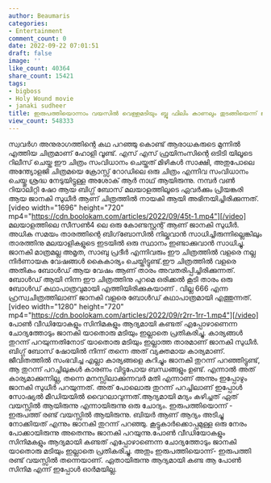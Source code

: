 ```yaml
---
author: Beaumaris
categories:
- Entertainment
comment_count: 0
date: 2022-09-22 07:01:51
draft: false
image: ''
like_count: 40364
share_count: 15421
tags:
- bigboss
- Holy Wound movie
- janaki sudheer
title: ഇരുപത്തിയൊന്നാം വയസിൽ വെള്ളമടിയും ബ്ലൂ ഫിലിം കാണലും തുടങ്ങിയെന്ന് ജാനകി സുധീർ
view_count: 548333
---
```


സ്വവർഗ അനുരാഗത്തിന്റെ കഥ പറഞ്ഞു കൊണ്ട് ആരാധകരുടെ മുന്നിൽ എത്തിയ ചിത്രമാണ് ഹോളി വൂണ്ട്. എസ് എസ് ഫ്രയിനംസിന്റെ ഒടിടി യിലൂടെ റിലീസ് ചെയ്ത ഈ ചിത്രം സംവിധാനം ചെയ്തത് മിഴികൾ സാക്ഷി, അതുപോലെ അന്ത്യോളജി ചിത്രമയെ ക്രോസ്സ് റോഡിലെ ഒരു ചിത്രം എന്നിവ സംവിധാനം ചെയ്തു ശ്രദ്ധ നേടുയിട്ടുള്ള അശോക് ആർ നാഥ്‌ ആയിരുന്നു. നമ്പർ വൺ റിയാലിറ്റി ഷോ ആയ ബിഗ്ഗ് ബോസ് മലയാളത്തിലൂടെ ഏവർക്കും പ്രിയങ്കരി ആയ ജാനകി സുധീർ ആണ് ചിത്രത്തിൽ നായകി ആയി അഭിനയിച്ചിരിക്കുന്നത്. [video width="1696" height="720" mp4="https://cdn.boolokam.com/articles/2022/09/45t-1.mp4"][/video] മലയാളത്തിലെ സീസൺ4 ലെ ഒരു കോണ്ടസ്റ്റന്റ് ആണ് ജാനകി സുധീർ. അധിക സമയം താരത്തിന്റെ ബിഗ്‌ബോസിൽ നില്കുവാൻ സാധിച്ചിരുന്നില്ലെങ്കിലും താരത്തിനു മലയാളികളുടെ ഇടയിൽ ഒരു സ്ഥാനം ഇണ്ടാക്കുവാൻ സാധിച്ചു. ജാനകി മാത്രമല്ല അമൃത, സാബു പ്രദീർ എന്നിവരും ഈ ചിത്രത്തിൽ വളരെ നല്ല നിർണായക വേഷങ്ങൾ കൈകാര്യം ചെയ്തിട്ടുണ്ട്.ഈ ചിത്രത്തിൽ വളരെ അതികം ബോൾഡ് ആയ വേഷം ആണ് താരം അവതരിപ്പിച്ചിരിക്കുന്നത്. ബോൾഡ് ആയി നിന്ന ഈ ചിത്രത്തിനു പുറമെ ഒരിക്കൽ കൂടി താരം ഒരു ബോൾഡ് കഥാപാത്രവുമായി എത്തിയിരിക്കുകയാണ് . വില്ല 666 എന്ന ഹ്രസ്വചിത്രത്തിലാണ് ജാനകി വളരെ ബോൾഡ് കഥാപാത്രമായി എത്തുന്നത്. [video width="1280" height="720" mp4="https://cdn.boolokam.com/articles/2022/09/r2rr-1rr-1.mp4"][/video] പോണ്‍ വീഡിയോകളും സിനിമകളും ആദ്യമായി കണ്ടത് എപ്പോഴാണെന്ന ചോദ്യത്തോടും ജാനകി യാതൊരു മടിയും ഇല്ലാതെ പ്രതികരിച്ചു. കാര്യങ്ങള്‍ തുറന്ന് പറയുന്നതിനോട് യാതൊരു മടിയും ഇല്ലാത്ത താരമാണ് ജാനകി സുധീര്‍. ബിഗ്ഗ് ബോസ് ഷോയില്‍ നിന്ന് തന്നെ അത് വ്യക്തമായ കാര്യമാണ്. ജീവിതത്തില്‍ സംഭവിച്ച എല്ലാ കാര്യങ്ങളെ കുറിച്ചും ജാനകി തുറന്ന് പറഞ്ഞിട്ടുണ്ട്, ആ തുറന്ന് പറച്ചിലുകള്‍ കാരണം വിട്ടുപോയ ബന്ധങ്ങളും ഉണ്ട്. എന്നാല്‍ അത് കാര്യമാക്കുന്നില്ല, തന്നെ മനസ്സിലാക്കുന്നവര്‍ മതി എന്നാണ് അന്നും ഇപ്പോഴും ജാനകി സുധീര്‍ പറയുന്നത്. അത് പോലൊരു തുറന്ന് പറച്ചിലാണ് ഇപ്പോള്‍ സോഷ്യല്‍ മീഡിയയില്‍ വൈറലാവുന്നത്.ആദ്യമായി മദ്യം കഴിച്ചത് ഏത് വയസ്സില്‍ ആയിരുന്നു എന്നായിരുന്നു ഒരു ചോദ്യം. ഇരുപത്തിയൊന്ന് - ഇരുപത്ത് രണ്ട് വയസ്സില്‍ ആയിരുന്നു. ബിയര്‍ ആണ് ആദ്യം അടിച്ചു നോക്കിയത് എന്നും ജാനകി തുറന്ന് പറഞ്ഞു. കൂട്ടുകാര്‍ക്കൊപ്പമുള്ള ഒരു നേരം പോക്കായിരുന്നു അതെന്നും ജാനകി പറയുന്നു.പോണ്‍ വീഡിയോകളും സിനിമകളും ആദ്യമായി കണ്ടത് എപ്പോഴാണെന്ന ചോദ്യത്തോടും ജാനകി യാതൊരു മടിയും ഇല്ലാതെ പ്രതികരിച്ചു. അതും ഇരുപത്തിയൊന്ന്- ഇരുപത്തി രണ്ട് വയസ്സില്‍ തന്നെയാണ്. ഏതായിരുന്നു ആദ്യമായി കണ്ട ആ പോണ്‍ സിനിമ എന്ന് ഇപ്പോള്‍ ഓര്‍മയില്ല.